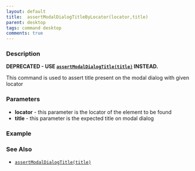 ```yaml
---
layout: default
title:  assertModalDialogTitleByLocator(locator,title)
parent: desktop
tags: command desktop
comments: true
---
```


### Description

**DEPRECATED - USE [`assertModalDialogTitle(title)`](assertModalDialogTitle(title)) INSTEAD.**

This command is used to assert title present on the modal dialog with given locator


### Parameters
- **locator** -  this parameter is the locator of the element to be found
- **title** - this parameter is the expected title on modal dialog 


### Example


### See Also
- [`assertModalDialogTitle(title)`](assertModalDialogTitle(title))
